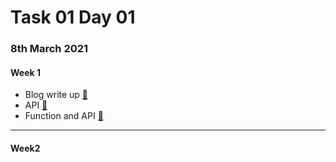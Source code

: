 # Task 01 Day 01
### 8th March 2021

#### Week 1
  - Blog write up [🔗](blog_task/README.md)
  - API [🔗](#)
  - Function and API [🔗](#)
  ---
#### Week2
